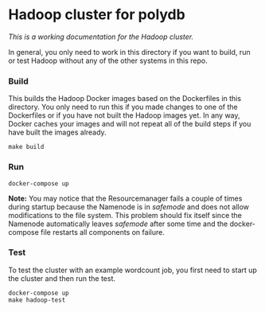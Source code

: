 # Hadoop cluster for polydb

*This is a working documentation for the Hadoop cluster.*

In general, you only need to work in this directory if you want to build, run or test Hadoop without any of the other systems in this repo.

### Build
This builds the Hadoop Docker images based on the Dockerfiles in this directory. You only need to run this if you made changes to one of the Dockerfiles or if you have not built the Hadoop images yet. In any way, Docker caches your images and will not repeat all of the build steps if you have built the images already.
```
make build
```

### Run
```
docker-compose up
```
**Note:** You may notice that the Resourcemanager fails a couple of times during startup because the Namenode is in _safemode_ and does not allow modifications to the file system. This problem should fix itself since the Namenode automatically leaves _safemode_ after some time and the docker-compose file restarts all components on failure.

### Test
To test the cluster with an example wordcount job, you first need to start up the cluster and then run the test.
```
docker-compose up
make hadoop-test
```